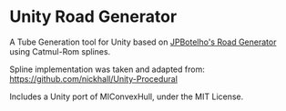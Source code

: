 # Unity Road Generator

A Tube Generation tool for Unity based on [JPBotelho's Road Generator](https://github.com/JPBotelho/Unity-Road-Generator) using Catmul-Rom splines.

Spline implementation was taken and adapted from: https://github.com/nickhall/Unity-Procedural

Includes a Unity port of MIConvexHull, under the MIT License.
